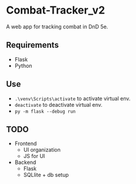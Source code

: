 # Combat-Tracker_v2

A web app for tracking combat in DnD 5e.

## Requirements
- Flask
- Python

## Use
- ```.\venv\Scripts\activate``` to activate virtual env.
- ```deactivate``` to deactivate virtual env.
- ```py -m flask --debug run```

## TODO

- Frontend
    - UI organization
    - JS for UI
- Backend
    - Flask
    - SQLlite + db setup

